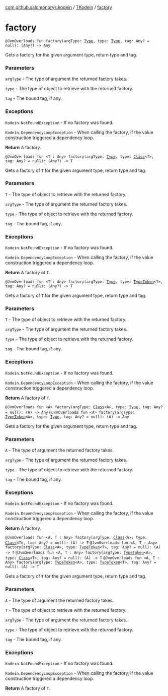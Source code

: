[com.github.salomonbrys.kodein](../index.md) / [TKodein](index.md) / [factory](.)

# factory

`@JvmOverloads fun factory(argType: `[`Type`](http://docs.oracle.com/javase/6/docs/api/java/lang/reflect/Type.html)`, type: `[`Type`](http://docs.oracle.com/javase/6/docs/api/java/lang/reflect/Type.html)`, tag: Any? = null): (Any?) -> Any`

Gets a factory for the given argument type, return type and tag.

### Parameters

`argType` - The type of argument the returned factory takes.

`type` - The type of object to retrieve with the returned factory.

`tag` - The bound tag, if any.

### Exceptions

`Kodein.NotFoundException` - If no factory was found.

`Kodein.DependencyLoopException` - When calling the factory, if the value construction triggered a dependency loop.

**Return**
A factory.

`@JvmOverloads fun <T : Any> factory(argType: `[`Type`](http://docs.oracle.com/javase/6/docs/api/java/lang/reflect/Type.html)`, type: `[`Class`](http://docs.oracle.com/javase/6/docs/api/java/lang/Class.html)`<T>, tag: Any? = null): (Any?) -> T`

Gets a factory of `T` for the given argument type, return type and tag.

### Parameters

`T` - The type of object to retrieve with the returned factory.

`argType` - The type of argument the returned factory takes.

`type` - The type of object to retrieve with the returned factory.

`tag` - The bound tag, if any.

### Exceptions

`Kodein.NotFoundException` - If no factory was found.

`Kodein.DependencyLoopException` - When calling the factory, if the value construction triggered a dependency loop.

**Return**
A factory ot `T`.

`@JvmOverloads fun <T : Any> factory(argType: `[`Type`](http://docs.oracle.com/javase/6/docs/api/java/lang/reflect/Type.html)`, type: `[`TypeToken`](../-type-token/index.md)`<T>, tag: Any? = null): (Any?) -> T`

Gets a factory of `T` for the given argument type, return type and tag.

### Parameters

`T` - The type of object to retrieve with the returned factory.

`argType` - The type of argument the returned factory takes.

`type` - The type of object to retrieve with the returned factory.

`tag` - The bound tag, if any.

### Exceptions

`Kodein.NotFoundException` - If no factory was found.

`Kodein.DependencyLoopException` - When calling the factory, if the value construction triggered a dependency loop.

**Return**
A factory of `T`.

`@JvmOverloads fun <A> factory(argType: `[`Class`](http://docs.oracle.com/javase/6/docs/api/java/lang/Class.html)`<A>, type: `[`Type`](http://docs.oracle.com/javase/6/docs/api/java/lang/reflect/Type.html)`, tag: Any? = null): (A) -> Any`
`@JvmOverloads fun <A> factory(argType: `[`TypeToken`](../-type-token/index.md)`<A>, type: `[`Type`](http://docs.oracle.com/javase/6/docs/api/java/lang/reflect/Type.html)`, tag: Any? = null): (A) -> Any`

Gets a factory for the given argument type, return type and tag.

### Parameters

`A` - The type of argument the returned factory takes.

`argType` - The type of argument the returned factory takes.

`type` - The type of object to retrieve with the returned factory.

`tag` - The bound tag, if any.

### Exceptions

`Kodein.NotFoundException` - If no factory was found.

`Kodein.DependencyLoopException` - When calling the factory, if the value construction triggered a dependency loop.

**Return**
A factory.

`@JvmOverloads fun <A, T : Any> factory(argType: `[`Class`](http://docs.oracle.com/javase/6/docs/api/java/lang/Class.html)`<A>, type: `[`Class`](http://docs.oracle.com/javase/6/docs/api/java/lang/Class.html)`<T>, tag: Any? = null): (A) -> T`
`@JvmOverloads fun <A, T : Any> factory(argType: `[`Class`](http://docs.oracle.com/javase/6/docs/api/java/lang/Class.html)`<A>, type: `[`TypeToken`](../-type-token/index.md)`<T>, tag: Any? = null): (A) -> T`
`@JvmOverloads fun <A, T : Any> factory(argType: `[`TypeToken`](../-type-token/index.md)`<A>, type: `[`Class`](http://docs.oracle.com/javase/6/docs/api/java/lang/Class.html)`<T>, tag: Any? = null): (A) -> T`
`@JvmOverloads fun <A, T : Any> factory(argType: `[`TypeToken`](../-type-token/index.md)`<A>, type: `[`TypeToken`](../-type-token/index.md)`<T>, tag: Any? = null): (A) -> T`

Gets a factory of `T` for the given argument type, return type and tag.

### Parameters

`A` - The type of argument the returned factory takes.

`T` - The type of object to retrieve with the returned factory.

`argType` - The type of argument the returned factory takes.

`type` - The type of object to retrieve with the returned factory.

`tag` - The bound tag, if any.

### Exceptions

`Kodein.NotFoundException` - If no factory was found.

`Kodein.DependencyLoopException` - When calling the factory, if the value construction triggered a dependency loop.

**Return**
A factory of `T`.

